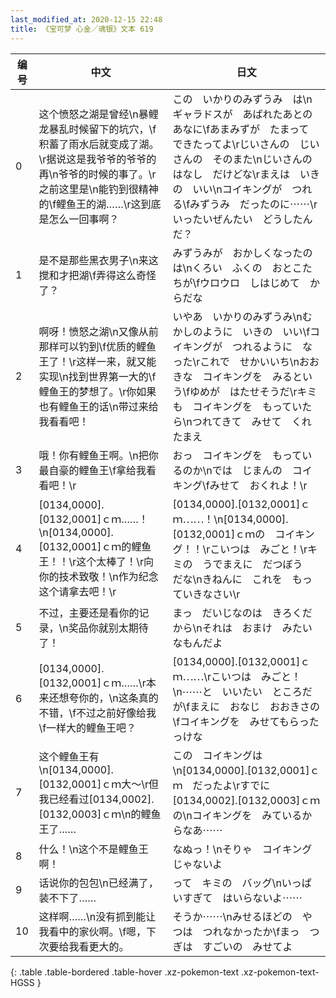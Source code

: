 ```yaml
---
last_modified_at: 2020-12-15 22:48
title: 《宝可梦 心金／魂银》文本 619
---
```

| 编号 | 中文 | 日文 |
| ---- | ---- | ---- |
| 0 | 这个愤怒之湖是曾经\n暴鲤龙暴乱时候留下的坑穴，\f积蓄了雨水后就变成了湖。\r据说这是我爷爷的爷爷的再\n爷爷的时候的事了。\r之前这里是\n能钓到很精神的\f鲤鱼王的湖……\r这到底是怎么一回事啊？ | この　いかりのみずうみ　は\nギャラドスが　あばれたあとの　あなに\fあまみずが　たまって　できたってよ\rじいさんの　じいさんの　そのまた\nじいさんの　はなし　だけどな\rまえは　いきの　いい\nコイキングが　つれる\fみずうみ　だったのに⋯⋯\rいったいぜんたい　どうしたんだ？ |
| 1 | 是不是那些黑衣男子\n来这搅和才把湖\f弄得这么奇怪了？ | みずうみが　おかしくなったのは\nくろい　ふくの　おとこたちが\fウロウロ　しはじめて　からだな |
| 2 | 啊呀！愤怒之湖\n又像从前那样可以钓到\f优质的鲤鱼王了！\r这样一来，就又能实现\n找到世界第一大的\f鲤鱼王的梦想了。\r你如果也有鲤鱼王的话\n带过来给我看看吧！ | いやあ　いかりのみずうみ\nむかしのように　いきの　いい\fコイキングが　つれるように　なった\rこれで　せかいいち\nおおきな　コイキングを　みるという\fゆめが　はたせそうだ\rキミも　コイキングを　もっていたら\nつれてきて　みせて　くれたまえ |
| 3 | 哦！你有鲤鱼王啊。\n把你最自豪的鲤鱼王\f拿给我看看吧！\r | おっ　コイキングを　もっているのか\nでは　じまんの　コイキング\fみせて　おくれよ！\r |
| 4 | [0134,0000].[0132,0001]ｃｍ……！\n[0134,0000].[0132,0001]ｃｍ的鲤鱼王！！\r这个太棒了！\r向你的技术致敬！\n作为纪念这个请拿去吧！\r | [0134,0000].[0132,0001]ｃｍ⋯⋯！\n[0134,0000].[0132,0001]ｃｍの　コイキング！！\rこいつは　みごと！\rキミの　うでまえに　だつぼう　だな\nきねんに　これを　もっていきなさい\r |
| 5 | 不过，主要还是看你的记录，\n奖品你就别太期待了！ | まっ　だいじなのは　きろくだから\nそれは　おまけ　みたいなもんだよ |
| 6 | [0134,0000].[0132,0001]ｃｍ……\r本来还想夸你的，\n这条真的不错，\f不过之前好像给我\f一样大的鲤鱼王吧？ | [0134,0000].[0132,0001]ｃｍ⋯⋯\rこいつは　みごと！\n⋯⋯と　いいたい　ところだが\fまえに　おなじ　おおきさの\fコイキングを　みせてもらったっけな |
| 7 | 这个鲤鱼王有\n[0134,0000].[0132,0001]ｃｍ大～\r但我已经看过[0134,0002].[0132,0003]ｃｍ\n的鲤鱼王了…… | この　コイキングは\n[0134,0000].[0132,0001]ｃｍ　だったよ\rすでに　[0134,0002].[0132,0003]ｃｍの\nコイキングを　みているからなあ⋯⋯ |
| 8 | 什么！\n这个不是鲤鱼王啊！ | なぬっ！\nそりゃ　コイキング　じゃないよ |
| 9 | 话说你的包包\n已经满了，装不下了…… | って　キミの　バッグ\nいっぱいすぎて　はいらないよ⋯⋯ |
| 10 | 这样啊……\n没有抓到能让我看中的家伙啊。\f嗯，下次要给我看更大的。 | そうか⋯⋯\nみせるほどの　やつは　つれなかったか\fまっ　つぎは　すごいの　みせてよ |
{: .table .table-bordered .table-hover .xz-pokemon-text .xz-pokemon-text-HGSS }